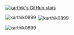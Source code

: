 [![karthik's GitHub stats](https://github-readme-stats.vercel.app/api?username=karthik0899)](https://github.com/anuraghazra/github-readme-stats)
<p><img align="left" src="https://github-readme-stats.vercel.app/api/top-langs?username=karthik0899&show_icons=true&locale=en&layout=compact" alt="karthik0899" /></p>

<p>&nbsp;<img align="center" src="https://github-readme-stats.vercel.app/api?username=karthik0899&show_icons=true&locale=en" alt="karthik0899" /></p>

<p><img align="center" src="https://github-readme-streak-stats.herokuapp.com/?user=karthik0899&" alt="karthik0899" /></p>
